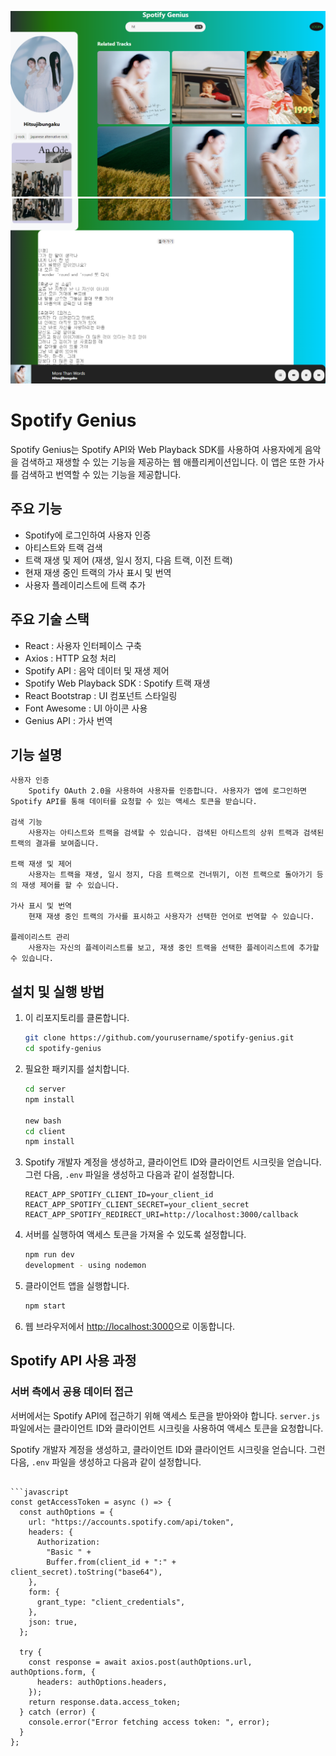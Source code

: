 ![shoot1](assets/image.png)
![shoot 2](assets/image-1.png)

# Spotify Genius

Spotify Genius는 Spotify API와 Web Playback SDK를 사용하여 사용자에게 음악을 검색하고 재생할 수 있는 기능을 제공하는 웹 애플리케이션입니다. 이 앱은 또한 가사를 검색하고 번역할 수 있는 기능을 제공합니다.

## 주요 기능

- Spotify에 로그인하여 사용자 인증
- 아티스트와 트랙 검색
- 트랙 재생 및 제어 (재생, 일시 정지, 다음 트랙, 이전 트랙)
- 현재 재생 중인 트랙의 가사 표시 및 번역
- 사용자 플레이리스트에 트랙 추가

## 주요 기술 스택

- React : 사용자 인터페이스 구축
- Axios : HTTP 요청 처리
- Spotify API : 음악 데이터 및 재생 제어
- Spotify Web Playback SDK : Spotify 트랙 재생
- React Bootstrap : UI 컴포넌트 스타일링
- Font Awesome : UI 아이콘 사용
- Genius API : 가사 번역

## 기능 설명

    사용자 인증
        Spotify OAuth 2.0을 사용하여 사용자를 인증합니다. 사용자가 앱에 로그인하면 Spotify API를 통해 데이터를 요청할 수 있는 액세스 토큰을 받습니다.

    검색 기능
        사용자는 아티스트와 트랙을 검색할 수 있습니다. 검색된 아티스트의 상위 트랙과 검색된 트랙의 결과를 보여줍니다.

    트랙 재생 및 제어
        사용자는 트랙을 재생, 일시 정지, 다음 트랙으로 건너뛰기, 이전 트랙으로 돌아가기 등의 재생 제어를 할 수 있습니다.

    가사 표시 및 번역
        현재 재생 중인 트랙의 가사를 표시하고 사용자가 선택한 언어로 번역할 수 있습니다.

    플레이리스트 관리
        사용자는 자신의 플레이리스트를 보고, 재생 중인 트랙을 선택한 플레이리스트에 추가할 수 있습니다.

## 설치 및 실행 방법

1. 이 리포지토리를 클론합니다.

   ```bash
   git clone https://github.com/yourusername/spotify-genius.git
   cd spotify-genius
   ```

2. 필요한 패키지를 설치합니다.

   ```bash
   cd server
   npm install

   new bash
   cd client
   npm install

   ```

3. Spotify 개발자 계정을 생성하고, 클라이언트 ID와 클라이언트 시크릿을 얻습니다. 그런 다음, `.env` 파일을 생성하고 다음과 같이 설정합니다.

   ```env
   REACT_APP_SPOTIFY_CLIENT_ID=your_client_id
   REACT_APP_SPOTIFY_CLIENT_SECRET=your_client_secret
   REACT_APP_SPOTIFY_REDIRECT_URI=http://localhost:3000/callback
   ```

4. 서버를 실행하여 액세스 토큰을 가져올 수 있도록 설정합니다.

   ```bash
   npm run dev
   development - using nodemon
   ```

5. 클라이언트 앱을 실행합니다.

   ```bash
   npm start
   ```

6. 웹 브라우저에서 [http://localhost:3000](http://localhost:3000)으로 이동합니다.

## Spotify API 사용 과정

### 서버 측에서 공용 데이터 접근

서버에서는 Spotify API에 접근하기 위해 액세스 토큰을 받아와야 합니다. `server.js` 파일에서는 클라이언트 ID와 클라이언트 시크릿을 사용하여 액세스 토큰을 요청합니다.

Spotify 개발자 계정을 생성하고, 클라이언트 ID와 클라이언트 시크릿을 얻습니다. 그런 다음, `.env` 파일을 생성하고 다음과 같이 설정합니다.

````env

```javascript
const getAccessToken = async () => {
  const authOptions = {
    url: "https://accounts.spotify.com/api/token",
    headers: {
      Authorization:
        "Basic " +
        Buffer.from(client_id + ":" + client_secret).toString("base64"),
    },
    form: {
      grant_type: "client_credentials",
    },
    json: true,
  };

  try {
    const response = await axios.post(authOptions.url, authOptions.form, {
      headers: authOptions.headers,
    });
    return response.data.access_token;
  } catch (error) {
    console.error("Error fetching access token: ", error);
  }
};
````
